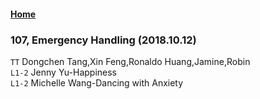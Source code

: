 #### [Home](https://eshtmc.github.io/)    

### 107, Emergency Handling (2018.10.12)   
`TT` Dongchen Tang,Xin Feng,Ronaldo Huang,Jamine,Robin  
`L1-2` Jenny Yu-Happiness   
`L1-2` Michelle Wang-Dancing with Anxiety   
